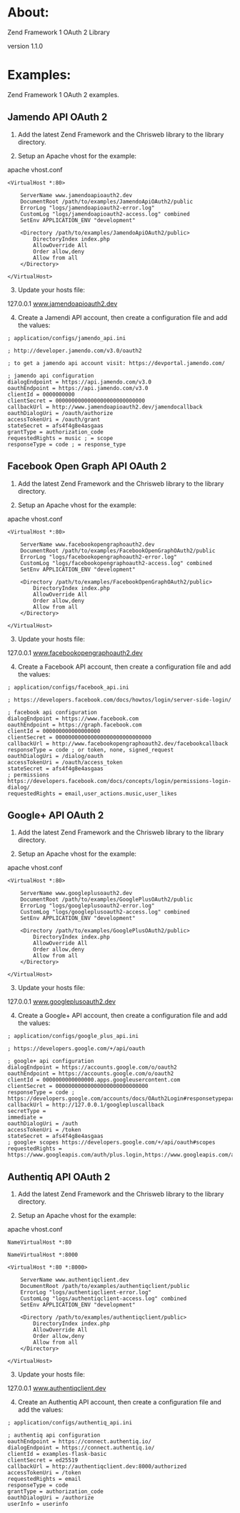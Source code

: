 About:
======

Zend Framework 1 OAuth 2 Library

version 1.1.0

Examples:
=========

Zend Framework 1 OAuth 2 examples.

Jamendo API OAuth 2
-------------------

1) Add the latest Zend Framework and the Chrisweb library to the library directory.

2) Setup an Apache vhost for the example:

apache vhost.conf

```
<VirtualHost *:80>

    ServerName www.jamendoapioauth2.dev
    DocumentRoot /path/to/examples/JamendoApiOAuth2/public
    ErrorLog "logs/jamendoapioauth2-error.log"
    CustomLog "logs/jamendoapioauth2-access.log" combined
    SetEnv APPLICATION_ENV "development"
 
    <Directory /path/to/examples/JamendoApiOAuth2/public>
        DirectoryIndex index.php
        AllowOverride All
        Order allow,deny
        Allow from all
    </Directory>
	
</VirtualHost>
```

3) Update your hosts file:

127.0.0.1 www.jamendoapioauth2.dev

4) Create a Jamendi API account, then create a configuration file and add the values:

```
; application/configs/jamendo_api.ini

; http://developer.jamendo.com/v3.0/oauth2

; to get a jamendo api account visit: https://devportal.jamendo.com/

; jamendo api configuration
dialogEndpoint = https://api.jamendo.com/v3.0
oauthEndpoint = https://api.jamendo.com/v3.0
clientId = 0000000000
clientSecret = 0000000000000000000000000000
callbackUrl = http://www.jamendoapioauth2.dev/jamendocallback
oauthDialogUri = /oauth/authorize
accessTokenUri = /oauth/grant
stateSecret = afs4f4g8e4asgaas
grantType = authorization_code
requestedRights = music ; = scope
responseType = code ; = response_type
```

Facebook Open Graph API OAuth 2
-------------------------------

1) Add the latest Zend Framework and the Chrisweb library to the library directory.

2) Setup an Apache vhost for the example:

apache vhost.conf

```
<VirtualHost *:80>

    ServerName www.facebookopengraphoauth2.dev
    DocumentRoot /path/to/examples/FacebookOpenGraphOAuth2/public
    ErrorLog "logs/facebookopengraphoauth2-error.log"
    CustomLog "logs/facebookopengraphoauth2-access.log" combined
    SetEnv APPLICATION_ENV "development"
 
    <Directory /path/to/examples/FacebookOpenGraphOAuth2/public>
        DirectoryIndex index.php
        AllowOverride All
        Order allow,deny
        Allow from all
    </Directory>
	
</VirtualHost>
```

3) Update your hosts file:

127.0.0.1 www.facebookopengraphoauth2.dev

4) Create a Facebook API account, then create a configuration file and add the values:

```
; application/configs/facebook_api.ini

; https://developers.facebook.com/docs/howtos/login/server-side-login/

; facebook api configuration
dialogEndpoint = https://www.facebook.com
oauthEndpoint = https://graph.facebook.com
clientId = 000000000000000000
clientSecret = 000000000000000000000000000000
callbackUrl = http://www.facebookopengraphoauth2.dev/facebookcallback
responseType = code ; or token, none, signed_request
oauthDialogUri = /dialog/oauth
accessTokenUri = /oauth/access_token
stateSecret = afs4f4g8e4asgaas
; permissions https://developers.facebook.com/docs/concepts/login/permissions-login-dialog/
requestedRights = email,user_actions.music,user_likes
```

Google+ API OAuth 2
-------------------------------

1) Add the latest Zend Framework and the Chrisweb library to the library directory.

2) Setup an Apache vhost for the example:

apache vhost.conf

```
<VirtualHost *:80>

    ServerName www.googleplusoauth2.dev
    DocumentRoot /path/to/examples/GooglePlusOAuth2/public
    ErrorLog "logs/googleplusoauth2-error.log"
    CustomLog "logs/googleplusoauth2-access.log" combined
    SetEnv APPLICATION_ENV "development"
 
    <Directory /path/to/examples/GooglePlusOAuth2/public>
        DirectoryIndex index.php
        AllowOverride All
        Order allow,deny
        Allow from all
    </Directory>
	
</VirtualHost>
```

3) Update your hosts file:

127.0.0.1 www.googleplusoauth2.dev

4) Create a Google+ API account, then create a configuration file and add the values:

```
; application/configs/google_plus_api.ini

; https://developers.google.com/+/api/oauth

; google+ api configuration
dialogEndpoint = https://accounts.google.com/o/oauth2
oauthEndpoint = https://accounts.google.com/o/oauth2
clientId = 0000000000000000.apps.googleusercontent.com
clientSecret = 00000000000000000000000000000
responseType = code ; https://developers.google.com/accounts/docs/OAuth2Login#responsetypeparameter
callbackUrl = http://127.0.0.1/googlepluscallback
secretType = 
immediate = 
oauthDialogUri = /auth
accessTokenUri = /token
stateSecret = afs4f4g8e4asgaas
; google+ scopes https://developers.google.com/+/api/oauth#scopes
requestedRights = https://www.googleapis.com/auth/plus.login,https://www.googleapis.com/auth/plus.me,https://www.googleapis.com/auth/userinfo.email
```

Authentiq API OAuth 2
-------------------------------

1) Add the latest Zend Framework and the Chrisweb library to the library directory.

2) Setup an Apache vhost for the example:

apache vhost.conf

```
NameVirtualHost *:80

NameVirtualHost *:8000

<VirtualHost *:80 *:8000>

    ServerName www.authentiqclient.dev
    DocumentRoot /path/to/examples/authentiqclient/public
    ErrorLog "logs/authentiqclient-error.log"
    CustomLog "logs/authentiqclient-access.log" combined
    SetEnv APPLICATION_ENV "development"

    <Directory /path/to/examples/authentiqclient/public>
        DirectoryIndex index.php
        AllowOverride All
        Order allow,deny
        Allow from all
    </Directory>

</VirtualHost>
```

3) Update your hosts file:

127.0.0.1 www.authentiqclient.dev

4) Create an Authentiq API account, then create a configuration file and add the values:

```
; application/configs/authentiq_api.ini

; authentiq api configuration
oauthEndpoint = https://connect.authentiq.io/
dialogEndpoint = https://connect.authentiq.io/
clientId = examples-flask-basic
clientSecret = ed25519
callbackUrl = http://authentiqclient.dev:8000/authorized
accessTokenUri = /token
requestedRights = email
responseType = code
grantType = authorization_code
oauthDialogUri = /authorize
userInfo = userinfo
```